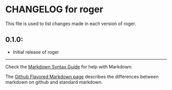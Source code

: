 # CHANGELOG for roger

This file is used to list changes made in each version of roger.

## 0.1.0:

* Initial release of roger

- - -
Check the [Markdown Syntax Guide](http://daringfireball.net/projects/markdown/syntax) for help with Markdown.

The [Github Flavored Markdown page](http://github.github.com/github-flavored-markdown/) describes the differences between markdown on github and standard markdown.
